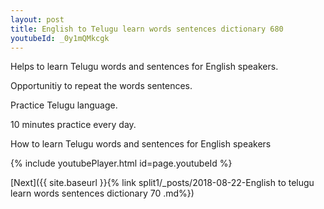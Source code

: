 ```yaml
---
layout: post
title: English to Telugu learn words sentences dictionary 680 
youtubeId: _0y1mQMkcgk
---
```

 
 
Helps to learn Telugu words and sentences for English speakers.

Opportunitiy to repeat the words sentences. 

Practice Telugu language. 
 
10 minutes practice every day. 
 
How to learn Telugu words and sentences for English speakers 
 
{% include youtubePlayer.html id=page.youtubeId %}
 
 
[Next]({{ site.baseurl }}{% link  split1/_posts/2018-08-22-English to telugu learn words sentences dictionary 70 .md%})
 
